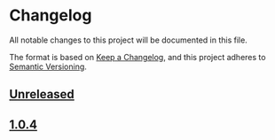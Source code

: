 # Changelog

All notable changes to this project will be documented in this file.

The format is based on [Keep a Changelog](https://keepachangelog.com/en/1.0.0/),
and this project adheres to [Semantic Versioning](https://semver.org/spec/v2.0.0.html).

## [Unreleased]

## [1.0.4]

[Unreleased]: https://github.com/serdigital64/aplatform64/compare/1.0.4...HEAD
[1.0.4]: https://github.com/serdigital64/aplatform64/releases/tag/1.0.4
